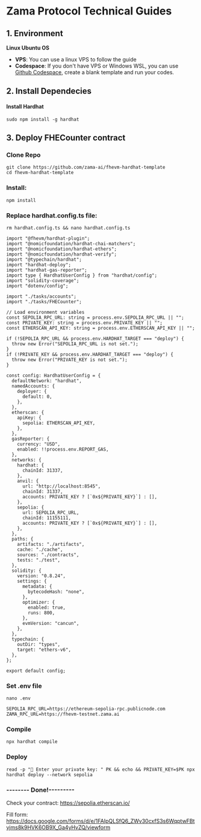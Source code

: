# Zama Protocol Technical Guides
## 1. Environment
**Linux Ubuntu OS**
* **VPS**: You can use a linux VPS to follow the guide
* **Codespace**: If you don't have VPS or Windows WSL, you can use [Github Codespace](https://github.com/codespaces), create a blank template and run your codes.
## 2. Install Dependecies
#### Install Hardhat
```
sudo npm install -g hardhat
```
## 3. Deploy FHECounter contract
### Clone Repo
```
git clone https://github.com/zama-ai/fhevm-hardhat-template
cd fhevm-hardhat-template
```
### Install:
```
npm install
```
### Replace hardhat.config.ts file:
```
rm hardhat.config.ts && nano hardhat.config.ts
```
```
import "@fhevm/hardhat-plugin";
import "@nomicfoundation/hardhat-chai-matchers";
import "@nomicfoundation/hardhat-ethers";
import "@nomicfoundation/hardhat-verify";
import "@typechain/hardhat";
import "hardhat-deploy";
import "hardhat-gas-reporter";
import type { HardhatUserConfig } from "hardhat/config";
import "solidity-coverage";
import "dotenv/config";

import "./tasks/accounts";
import "./tasks/FHECounter";

// Load environment variables
const SEPOLIA_RPC_URL: string = process.env.SEPOLIA_RPC_URL || "";
const PRIVATE_KEY: string = process.env.PRIVATE_KEY || "";
const ETHERSCAN_API_KEY: string = process.env.ETHERSCAN_API_KEY || "";

if (!SEPOLIA_RPC_URL && process.env.HARDHAT_TARGET === "deploy") {
  throw new Error("SEPOLIA_RPC_URL is not set.");
}
if (!PRIVATE_KEY && process.env.HARDHAT_TARGET === "deploy") {
  throw new Error("PRIVATE_KEY is not set.");
}

const config: HardhatUserConfig = {
  defaultNetwork: "hardhat",
  namedAccounts: {
    deployer: {
      default: 0,
    },
  },
  etherscan: {
    apiKey: {
      sepolia: ETHERSCAN_API_KEY,
    },
  },
  gasReporter: {
    currency: "USD",
    enabled: !!process.env.REPORT_GAS,
  },
  networks: {
    hardhat: {
      chainId: 31337,
    },
    anvil: {
      url: "http://localhost:8545",
      chainId: 31337,
      accounts: PRIVATE_KEY ? [`0x${PRIVATE_KEY}`] : [],
    },
    sepolia: {
      url: SEPOLIA_RPC_URL,
      chainId: 11155111,
      accounts: PRIVATE_KEY ? [`0x${PRIVATE_KEY}`] : [],
    },
  },
  paths: {
    artifacts: "./artifacts",
    cache: "./cache",
    sources: "./contracts",
    tests: "./test",
  },
  solidity: {
    version: "0.8.24",
    settings: {
      metadata: {
        bytecodeHash: "none",
      },
      optimizer: {
        enabled: true,
        runs: 800,
      },
      evmVersion: "cancun",
    },
  },
  typechain: {
    outDir: "types",
    target: "ethers-v6",
  },
};

export default config;
```
### Set .env file
```
nano .env
```
```
SEPOLIA_RPC_URL=https://ethereum-sepolia-rpc.publicnode.com
ZAMA_RPC_URL=https://fhevm-testnet.zama.ai
```
### Compile
```
npx hardhat compile
```
### Deploy
```
read -p "🔑 Enter your private key: " PK && echo && PRIVATE_KEY=$PK npx hardhat deploy --network sepolia
```
### -------- Done!---------
Check your contract: https://sepolia.etherscan.io/

Fill form: https://docs.google.com/forms/d/e/1FAIpQLSfQ6_ZWv30cxfS3s6WqptwFBtvjms8k9HVK6OB9X_Ga4yHvZQ/viewform


